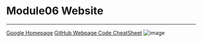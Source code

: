 # Module06 Website
---
[Google Homepage](https://www.google.com "Google's Homepage")
[GitHub Webpage Code CheatSheet](https://github.com/adam-p/markdown-here/wiki/Markdown-Cheatsheet)
![image](https://user-images.githubusercontent.com/111078630/185279327-97c3dafa-6255-456a-bd68-77458705f26c.png)
